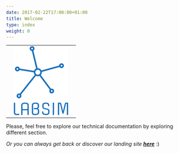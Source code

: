 ```yaml
---
date: 2017-02-22T17:00:00+01:00
title: Welcome
type: index
weight: 0
---
```


| | | |
| --- | --- | --- |
| | ![logo_squared](img/logo_square_200px.png) | |

Please, feel free to explore our technical documentation by exploring different section.

*Or you can always get back or discover our landing site* ***[here](https://labsim.github.io)*** :)

